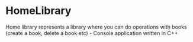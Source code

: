 # HomeLibrary
Home library represents a library where you can do operations with books (create a book, delete a book etc) - Console application written in C++
